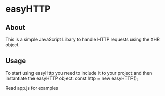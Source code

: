 # easyHTTP

## About

This is a simple JavaScript Libary to handle HTTP requests using the XHR object.

## Usage

To start using easyHttp you need to include it to your project and then instantiate the easyHTTP object:
const http = new easyHTTP();

Read app.js for examples
